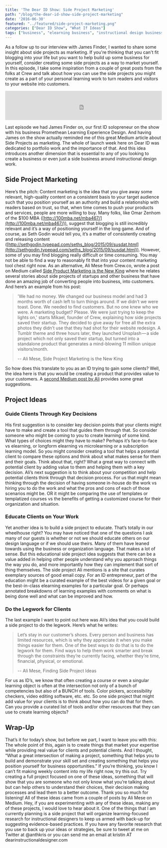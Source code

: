 ```yaml
---
title: 'The Dear ID Show: Side Project Marketing'
path: "/blog/the-dear-id-show-side-project-marketing"
date: '2016-06-30'
featured: "../featured/side-project-marketing.png"
categories: ["Dear ID Show", "What If Ideas"]
tags: ["business", "elearning business", "instructional design business", "marketing", "side projects"]
---
```


As a follow up to our interview with James Finder, I wanted to share some insight about side projects as marketing. If you're thinking that you can't fit blogging into your life but you want to help build up some business for yourself, consider creating some side projects as a way to market yourself. In this episode, I take some inspiration from a couple of great posts from the folks at Crew and talk about how you can use the side projects you might create as a part of your personal learning work to turn readers and visitors to your website into customers.

<iframe src="https://simplecast.com/e/38418?style=medium-light" width="100%" height="94px" frameborder="0" scrolling="no" seamless=""></iframe>

Last episode we had James Finder on, our first ID solopreneur on the show with his business Promethean Learning Experience Design. And having James on the show actually reminded me of this great Medium article about Side Projects as marketing. The whole of launch week here on Dear ID was dedicated to portfolio work and the importance of that. And this idea introduces another dimension that is essential to any of you looking to create a business or even just a side business around instructional design work.

## Side Project Marketing

Here’s the pitch: Content marketing is the idea that you give away some relevant, high-quality content on a consistent basis to your target audience such that you position yourself as an authority and build a relationship with readers based on trust, so that, when time comes to push your products and services, people are more willing to buy. Many folks, like Omar Zenhom of the $100 MBA ([http://100mba.net/mba467/](http://100mba.net/mba467/)), suggest that blogging is still incredibly relevant and it’s a way of positioning yourself in the long game. And of course, as Seth Godin would tell you, it’s a matter of consistently creating and releasing content ([http://sethgodin.typepad.com/seths_blog/2015/09/susdat.html](http://sethgodin.typepad.com/seths_blog/2015/09/susdat.html)). However, some of you may find blogging really difficult or time consuming. You may not be able to find a way to reasonably fit that into your content marketing tool chest right now. As an alternative, Ali Mese from Crew.co, wrote a post on Medium called [Side Product Marketing is the New King](https://medium.com/swlh/side-product-marketing-is-the-new-king-a75c4ed0c0c5#.p49gvdrks) where he relates several stories about side projects of startups and other business that have done an amazing job of converting people into business, into customers. And here’s an example from his post:

> 'We had no money. We changed our business model and had 3 months worth of cash left to turn things around. If we didn’t we were toast. Done. We needed to find customers. But no one knew who we were. A marketing budget? Please. We were just trying to keep the lights on,' starts Mikael, founder of Crew, explaining how side projects saved their startup. They decided to give away for free all the extra photos they didn’t use that they had shot for their website redesign. A Tumblr theme and three hours later, they launched Unsplash — a side project which not only saved their startup, but turned into a standalone product that generates a mind-blowing 11 million unique visitors/month.
>
> -- Ali Mese, Side Project Marketing is the New King

So how does this translate to you as an ID trying to gain some clients? Well, the idea here is that you would be creating a product that provides value to your customers. A [second Medium post by Ali](https://medium.com/swlh/finding-side-project-ideas-2248933214be#.gvg1nqfg3) provides some great suggestions.

## Project Ideas

### Guide Clients Through Key Decisions

His first suggestion is to consider key decision points that your clients might have to make and create a tool that guides them through that. So consider someone who might be coming to you to create learning of some kind. What types of choices might they have to make? Perhaps it’s face-to-face vs elearning, or longform elearning vs microlearning or a subscription learning model. So you might consider creating a tool that helps a potential client to compare these options and think about what makes sense for them and their goals. Think about that, right? What a great way to connect with potential client by adding value to them and helping them with a key decision. Ali’s next suggestion is to think about your competition and help potential clients think through that decision process. For us that might mean thinking through the decision of having someone in-house do the work vs hiring you to do the work and what the pros and cons of each of those scenarios might be. OR it might be comparing the use of templates or templatized courses vs the benefits of getting a customized course for their organization and situation.

### Educate Clients on Your Work

Yet another idea is to build a side project to educate. That’s totally in our wheelhouse right? You may have noticed that one of the questions I ask many of our guests is whether or not we should educate others on our design language or if we should use theirs. Many of them have leaned towards using the business or organization language. That makes a lot of sense. But this educational side project idea suggests that there can be a value added in helping other people understand why you approach things the way you do, and more importantly how they can implement that sort of thing themselves. The side project Ali mentions is a site that curates exemplary sources of good email copy. For an ID entrepreneur, part of the education might be a curated example of the best videos for a given goal or the best-in-class elearning examples for a particular goal. Or perhaps annotated breakdowns of learning examples with comments on what is being done well and what can be improved and how.

### Do the Legwork for Clients

The last example I want to point out here was Ali’s idea that you could build a side project to do the legwork. Here’s what he writes:

> Let’s stay in our customer’s shoes. Every person and business has limited resources, which is why they appreciate it when you make things easier for them. One of the best ways to do that is to do the legwork for them. Find ways to help them work smarter and break through the constraints they’re currently facing, whether they’re time, financial, physical, or emotional.
>
> -- Ali Mese, Finding Side Project Ideas

For us as ID’s, we know that often creating a course or even a singular learning object is often at the intersection not only of a bunch of competencies but also of a BUNCH of tools. Color pickers, accessibility checkers, video editing software, etc. etc. So one side project that might add value for your clients is to think about how you can do that for them. Can you provide a curated list of tools and/or other resources that they can use to create learning objects?

## Wrap-Up

That’s it for today’s show, but before we part, I want to leave you with this: The whole point of this, again is to create things that market your expertise while providing real value for clients and potential clients. And I thought, “What a great intersection of making a project, something that helps you to build and demonstrate your skill set and creating something that helps you position yourself for business opportunities.” If you’re thinking, you know I can’t fit making weekly content into my life right now, try this out. Try creating a full project focused on one of these ideas, something that will show that you are someone who not only know what you’re talking about but can help others to understand their choices, their decision making processes and lead them to a better outcome. Thank you so much for listening! All of these ideas came from a couple of posts by Ali Mese on Medium. Hey, if you are experimenting with any of these ideas, making any of these projects, I would love to hear about it. One of the things that I am currently planning is a side project that will organize learning-focused research for instructional designers to keep us armed with back-up for suggesting evidence-based practices. If you have any favorite research that you use to back up your ideas or strategies, be sure to tweet at me on Twitter at @anthkris or you can send me an email at kristin AT dearinstructionaldesigner.com
